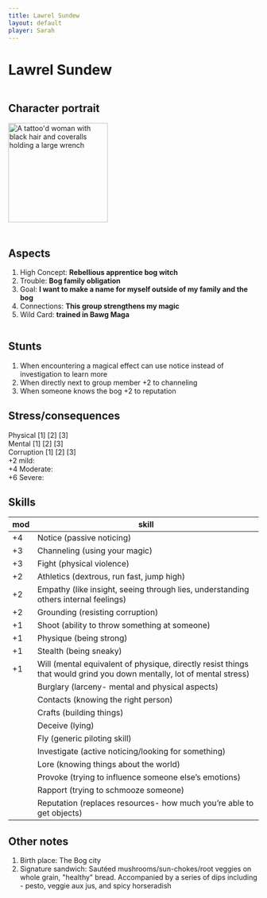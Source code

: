 ```yaml
---
title: Lawrel Sundew
layout: default
player: Sarah
---
```

# Lawrel Sundew
<div style="display: flex; gap: 20px; flex-wrap: wrap;">
<div style="flex: 0 0 200px;" markdown="1">

## Character portrait
<img src="/FATE_in_the_BAWG/assets/images/PCs/lawrel_sundew_image.jpg" alt="A tattoo'd woman with black hair and coveralls holding a large wrench" width="200"/>
</div>
<div style="flex: 1; min-width: 300px;" markdown="1">

## Aspects
1. High Concept: **Rebellious apprentice bog witch**
2. Trouble: **Bog family obligation**
3. Goal: **I want to make a name for myself outside of my family and the bog**
4. Connections: **This group strengthens my magic**
5. Wild Card: **trained in Bawg Maga**

</div>
</div>


## Stunts
1. When encountering a magical effect can use notice instead of investigation to learn more 
2. When directly next to group member +2 to channeling 
3. When someone knows the bog +2 to reputation

## Stress/consequences
Physical \[1] \[2] \[3] \
Mental \[1] \[2] \[3] \
Corruption \[1] \[2] \[3] \
+2 mild: \
+4 Moderate: \
+6 Severe: 

## Skills

| mod | skill                                                                                                                 |
| --- | --------------------------------------------------------------------------------------------------------------------- |
| +4  | Notice (passive noticing)                                                                                             |
| +3  | Channeling (using your magic)                                                                                         |
| +3  | Fight (physical violence)                                                                                             |
| +2  | Athletics (dextrous, run fast, jump high)                                                                             |
| +2  | Empathy (like insight, seeing through lies, understanding others internal feelings)                                   |
| +2  | Grounding (resisting corruption)                                                                                      |
| +1  | Shoot (ability to throw something at someone)                                                                         |
| +1  | Physique (being strong)                                                                                               |
| +1  | Stealth (being sneaky)                                                                                                |
| +1  | Will (mental equivalent of physique, directly resist things that would grind you down mentally, lot of mental stress) |
|     | Burglary (larceny- mental and physical aspects)                                                                       |
|     | Contacts (knowing the right person)                                                                                   |
|     | Crafts (building things)                                                                                              |
|     | Deceive (lying)                                                                                                       |
|     | Fly (generic piloting skill)                                                                                          |
|     | Investigate (active noticing/looking for something)                                                                   |
|     | Lore (knowing things about the world)                                                                                 |
|     | Provoke (trying to influence someone else’s emotions)                                                                 |
|     | Rapport (trying to schmooze someone)                                                                                  |
|     | Reputation (replaces resources- how much you’re able to get objects)                                                  |

## Other notes
1. Birth place: The Bog city
2. Signature sandwich: Sautéed mushrooms/sun-chokes/root veggies on whole grain, "healthy" bread. Accompanied by a series of dips including - pesto, veggie aux jus, and spicy horseradish